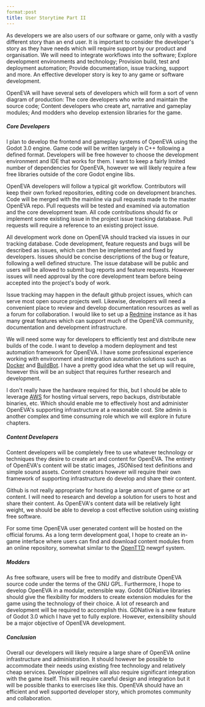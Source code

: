 ```yaml
---
format:post
title: User Storytime Part II
---
```

As developers we are also users of our software or game, only with a vastly different story than an end user. It is important to consider the developer's story as they have needs which will require support by our product and organisation. We will need to integrate workflows into the software; Explore development environments and technology; Provision build, test and deployment automation; Provide documentation, issue tracking, support and more. An effective developer story is key to any game or software development.

OpenEVA will have several sets of developers which will form a sort of venn diagram of production: The core developers who write and maintain the source code; Content developers who create art, narrative and gameplay modules; And modders who develop extension libraries for the game.

##### Core Developers

I plan to develop the frontend and gameplay systems of OpenEVA using the Godot 3.0 engine. Game code will be written largely in C++ following a defined format. Developers will be free however to choose the development environment and IDE that works for them. I want to keep a fairly limited number of dependencies for OpenEVA, however we will likely require a few free libraries outside of the core Godot engine libs. 

OpenEVA developers will follow a typical git workflow. Contributors will keep their own forked repositories, editing code on development branches. Code will be merged with the mainline via pull requests made to the master OpenEVA repo. Pull requests will be tested and examined via automation and the core development team. All code contributions should fix or implement some existing issue in the project issue tracking database. Pull requests will require a reference to an existing project issue.

All development work done on OpenEVA should tracked via issues in our tracking database. Code development, feature requests and bugs will be described as issues, which can then be implemented and fixed by developers. Issues should be concise descriptions of the bug or feature, following a well defined structure. The issue database will be public and users will be allowed to submit bug reports and feature requests. However issues will need approval by the core development team before being accepted into the project's body of work. 

Issue tracking may happen in the default github project issues, which can serve most open source projects well. Likewise, developers will need a convenient place to review and develop documentation resources as well as a forum for collaboration. I would like to set up a <a href="https://www.redmine.org/">Redmine</a> instance as it has many great features which can support much of the OpenEVA community, documentation and development infrastructure.

We will need some way for developers to efficiently test and distribute new builds of the code. I want to develop a modern deployment and test automation framework for OpenEVA. I have some professional experience working with environment and integration automation solutions such as <a href="https://www.docker.com/">Docker</a> and <a href="https://buildbot.net/">BuildBot</a>. I have a pretty good idea what the set up will require, however this will be an subject that requires further research and development.

I don't really have the hardware required for this, but I should be able to leverage <a href="https://aws.amazon.com/">AWS</a> for hosting virtual servers, repo backups, distributable binaries, etc. Which should enable me to effectively host and administer OpenEVA's supporting infrastructure at a reasonable cost. Site admin is another complex and time consuming role which we will explore in future chapters.

##### Content Developers

Content developers will be completely free to use whatever technology or techniques they desire to create art and content for OpenEVA. The entirety of OpenEVA's content will be static images, JSONised text definitions and simple sound assets. Content creators however will require their own framework of supporting infrastructure do develop and share their content.

Github is not really appropriate for hosting a large amount of game or art content. I will need to research and develop a solution for users to host and share their content. As OpenEVA's content data will be relatively light weight, we should be able to develop a cost effective solution using existing free software.

For some time OpenEVA user generated content will be hosted on the official forums. As a long term development goal, I hope to create an in-game interface where users can find and download content modules from an online repository, somewhat similar to the <a href="https://www.openttd.org/en/">OpenTTD</a> newgrf system.

##### Modders

As free software, users will be free to modify and distribute OpenEVA source code under the terms of the GNU GPL. Furthermore, I hope to develop OpenEVA in a modular, extensible way. Godot GDNative libraries should give the flexibility for modders to create extension modules for the game using the technology of their choice. A lot of research and development will be required to accomplish this. GDNative is a new feature of Godot 3.0 which I have yet to fully explore. However, extensibility should be a major objective of OpenEVA development.

##### Conclusion

Overall our developers will likely require a large share of OpenEVA online infrastructure and administration. It should however be possible to accommodate their needs using existing free technology and relatively cheap services. Developer pipelines will also require significant integration with the game itself. This will require careful design and integration but it will be possible thanks to exercises like this. OpenEVA should have an efficient and well supported developer story, which promotes community and collaboration.

